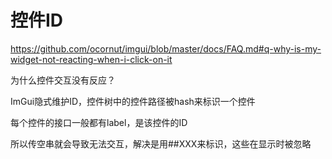 # 控件ID

https://github.com/ocornut/imgui/blob/master/docs/FAQ.md#q-why-is-my-widget-not-reacting-when-i-click-on-it

为什么控件交互没有反应？

ImGui隐式维护ID，控件树中的控件路径被hash来标识一个控件

每个控件的接口一般都有label，是该控件的ID

所以传空串就会导致无法交互，解决是用##XXX来标识，这些在显示时被忽略

